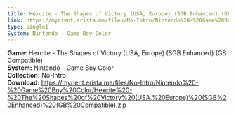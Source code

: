 ```yaml
---
title: Hexcite - The Shapes of Victory (USA, Europe) (SGB Enhanced) (GB Compatible)
link: https://myrient.erista.me/files/No-Intro/Nintendo%20-%20Game%20Boy%20Color/Hexcite%20-%20The%20Shapes%20of%20Victory%20(USA,%20Europe)%20(SGB%20Enhanced)%20(GB%20Compatible).zip
type: single1
System: Nintendo - Game Boy Color
---
```

<b>Game:</b> Hexcite - The Shapes of Victory (USA, Europe) (SGB Enhanced) (GB Compatible)<br>
<b>System:</b> Nintendo - Game Boy Color<br>
<b>Collection:</b> No-Intro<br>
<b>Download:</b> https://myrient.erista.me/files/No-Intro/Nintendo%20-%20Game%20Boy%20Color/Hexcite%20-%20The%20Shapes%20of%20Victory%20(USA,%20Europe)%20(SGB%20Enhanced)%20(GB%20Compatible).zip